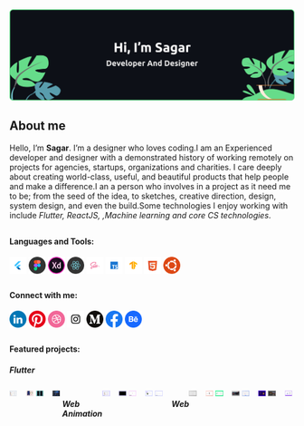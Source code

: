 <img src="https://github.com/Sagarnaikg/sagarnaikg/blob/main/assets/banner.png" alt="developer and designer">

## About me

Hello, I’m **Sagar**. I’m a designer who loves coding.I am an Experienced developer and designer with a demonstrated history of working remotely on projects for agencies, startups, organizations and charities. I care deeply about creating world-class, useful, and beautiful products that help people and make a difference.I an a person who involves in a project as it need me to be; from the seed of the idea, to sketches, creative direction, design, system design, and even the build.Some technologies I enjoy working with include *Flutter, ReactJS, ,Machine learning and core CS technologies*.

##
<h4 align="left">Languages and Tools:</h4>
<div style="display:flex;">
<img align="center" src="https://github.com/Sagarnaikg/sagarnaikg/blob/main/assets/flutter.svg" alt="flutter" height="30" width="30"/>&nbsp;
<img align="center" src="https://github.com/Sagarnaikg/sagarnaikg/blob/main/assets/figma.svg" alt="figma" height="30" width="30"/>&nbsp;
<img align="center" src="https://github.com/Sagarnaikg/sagarnaikg/blob/main/assets/xd.svg" alt="xd" height="30" width="30"/>&nbsp;
<img align="center" src="https://github.com/Sagarnaikg/sagarnaikg/blob/main/assets/react.svg" alt="react" height="30" width="30"/>&nbsp;
<img align="center" src="https://github.com/Sagarnaikg/sagarnaikg/blob/main/assets/sass.svg" alt="sass" height="30" width="30"/>&nbsp;
<img align="center" src="https://github.com/Sagarnaikg/sagarnaikg/blob/main/assets/ts.svg" alt="ts" height="30" width="30"/>&nbsp;
<img align="center" src="https://github.com/Sagarnaikg/sagarnaikg/blob/main/assets/tensorflow.svg" alt="tensorflow" height="30" width="30"/>&nbsp;
<img align="center" src="https://github.com/Sagarnaikg/sagarnaikg/blob/main/assets/html.svg" alt="html" height="30" width="30"/>&nbsp;
<img align="center" src="https://github.com/Sagarnaikg/sagarnaikg/blob/main/assets/ubontu.svg" alt="ubontu" height="30" width="30"/>&nbsp;
</div>

##
<h4 align="left">Connect with me:</h4>
<div style="display:flex">
<a href="https://www.linkedin.com/in/sagar-naik-8b0211197/" target="_blank"><img align="center" src="https://github.com/Sagarnaikg/sagarnaikg/blob/main/assets/in.svg" alt="linkedIn" height="30" width="30"/></a>&nbsp;
<a href="https://in.pinterest.com/Sagar__naik/" target="_blank"><img align="center" src="https://github.com/Sagarnaikg/sagarnaikg/blob/main/assets/p.svg" alt="pintrest" height="30" width="30" /></a>&nbsp;
<a href="https://dribbble.com/Sagar_naik" target="_blank"><img align="center" src="https://github.com/Sagarnaikg/sagarnaikg/blob/main/assets/d.svg" alt="dribbble" height="30" width="30" /></a>&nbsp;
<a href="https://www.instagram.com/___sagar_naik___/" target="_blank"><img align="center" src="https://github.com/Sagarnaikg/sagarnaikg/blob/main/assets/i.svg" alt="dribbble" height="30" width="30" /></a>&nbsp;
<a href="https://medium.com/@sagarnaikg/" target="_blank"><img align="center" src="https://github.com/Sagarnaikg/sagarnaikg/blob/main/assets/m.svg" alt="medium" height="30" width="30" /></a>&nbsp;
<a href="https://www.facebook.com/profile.php?id=100031012898797" target="_blank"><img align="center" src="https://github.com/Sagarnaikg/sagarnaikg/blob/main/assets/f.svg" alt="facebook" height="30" width="30" /></a>&nbsp;
<a href="https://www.behance.net/sagarnaik1" target="_blank"><img align="center" src="https://github.com/Sagarnaikg/sagarnaikg/blob/main/assets/be.svg" alt="behance" height="30" width="30" /></a>&nbsp;
</div>

##
<h4 align="left">Featured projects:</h4>
<h5 align="left">Flutter</h5>
<div style="display:flex;" >
<a href="https://github.com/Sagarnaikg/eWalle" target="_blank">
<img align="center" src="https://github.com/Sagarnaikg/sagarnaikg/blob/main/assets/eWalle.png" width="400"  alt="Heart care"/></a>&nbsp;&nbsp;&nbsp;&nbsp;
<a href="https://github.com/Sagarnaikg/ebook" target="_blank"><img align="center" 
src="https://github.com/Sagarnaikg/sagarnaikg/blob/main/assets/demo.gif" width="400"  alt="ebbok"/></a>&nbsp;
<h6></h6>
<a href="https://github.com/Sagarnaikg/Heart-Care" target="_blank"><img align="center" src="https://github.com/Sagarnaikg/sagarnaikg/blob/main/assets/Dribbble%20shot%20HD%20-%202.png" width="400"  alt="eWalle"/></a>&nbsp;&nbsp;&nbsp;&nbsp;
<a href="https://github.com/Sagarnaikg/Playstation5" target="_blank"><img align="center" 
src="https://github.com/Sagarnaikg/sagarnaikg/blob/main/assets/img02.png" width="400"  alt="PS5"/></a>&nbsp;
<h6></h6>
<h5 align="left">Web Animation</h5>
<a href="https://github.com/Sagarnaikg/image-reveal-animation" target="_blank"><img align="center" src="https://github.com/Sagarnaikg/sagarnaikg/blob/main/assets/imagerevealanimation.gif" width="400" alt="demo"/></a>&nbsp;&nbsp;&nbsp;&nbsp;
<a href="https://github.com/Sagarnaikg/animated-landing-page-React" target="_blank"><img align="center" src="https://github.com/Sagarnaikg/sagarnaikg/blob/main/assets/landingpageanimation.gif" width="400" alt="demo"/></a>&nbsp;
<h6></h6>
<a href="https://github.com/Sagarnaikg/animated-dots" target="_blank"><img align="center" src="https://github.com/Sagarnaikg/sagarnaikg/blob/main/assets/dotsanimation.gif" width="400" alt="demo"/></a>&nbsp;&nbsp;&nbsp;&nbsp;
<a href="https://github.com/Sagarnaikg/slider-animation" target="_blank"><img align="center" src="https://github.com/Sagarnaikg/sagarnaikg/blob/main/assets/slideranimation.gif" width="400" alt="demo"/></a>&nbsp;
<h6></h6>
<a href="https://github.com/Sagarnaikg/Custom-cursor-gsap" target="_blank"><img align="center" src="https://github.com/Sagarnaikg/sagarnaikg/blob/main/assets/custom-cusror.gif" width="400" alt="demo"/></a>&nbsp;&nbsp;&nbsp;&nbsp;
<h5 align="center" width="800px" >Web</h5>
<a href="https://github.com/Sagarnaikg/Tic-Tac-Toe-React" target="_blank"><img align="center" src="https://github.com/Sagarnaikg/sagarnaikg/blob/main/assets/img01.png" width="400" alt="react-to-do-app"/></a>&nbsp;&nbsp;&nbsp;&nbsp;
<a href="https://github.com/Sagarnaikg/Dimiri-Marco-Portfolio" target="_blank"><img align="center" src="https://github.com/Sagarnaikg/sagarnaikg/blob/main/assets/img04.png" width="400"  alt="dimiri"/></a>&nbsp;
<h6></h6>
<a href="https://github.com/Sagarnaikg/Landing-page-SCSS" target="_blank"><img align="center" src="https://github.com/Sagarnaikg/sagarnaikg/blob/main/assets/img06.png" width="400"  alt="scss"/></a>&nbsp;&nbsp;&nbsp;&nbsp;
<a href="https://github.com/Sagarnaikg/Skying-ticket-booking-webpage" target="_blank"><img align="center" src="https://github.com/Sagarnaikg/sagarnaikg/blob/main/assets/img07.png" width="400" alt="skying"/></a>&nbsp;
<h6></h6>
<a href="https://github.com/Sagarnaikg/Need-For-Blood" target="_blank"><img align="center" src="https://github.com/Sagarnaikg/sagarnaikg/blob/main/assets/img00.png" width="400"  alt="need for blood"/></a>&nbsp;&nbsp;&nbsp;&nbsp;
<a href="https://github.com/Sagarnaikg/Portfolio-Native-Web" target="_blank"><img align="center" src="https://github.com/Sagarnaikg/sagarnaikg/blob/main/assets/img03.png" width="400" alt="portfilio"/></a>&nbsp;
<h6></h6>
<a href="https://github.com/Sagarnaikg/Hotel-website" target="_blank"><img align="center" src="https://github.com/Sagarnaikg/sagarnaikg/blob/main/assets/img08.png" width="400" alt="hotel"/></a>&nbsp;&nbsp;&nbsp;&nbsp;
<a href="https://github.com/Sagarnaikg/Website-bootstrap" target="_blank"><img align="center" src="https://github.com/Sagarnaikg/sagarnaikg/blob/main/assets/img05.png" width="400" alt="bootsrtap"/></a>&nbsp;
<h6></h6>
</div>




